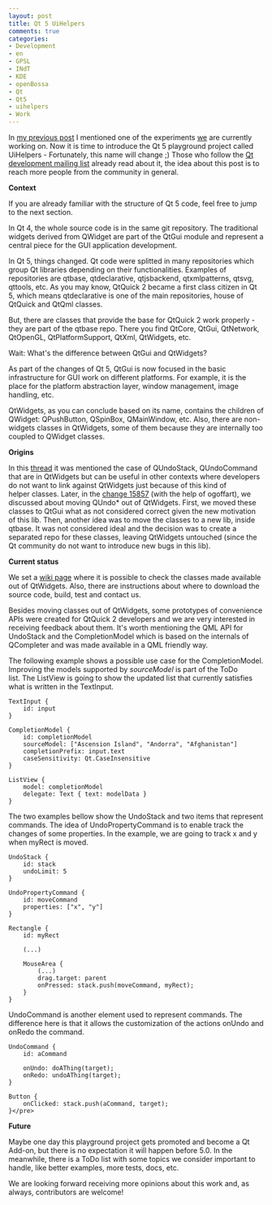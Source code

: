 ```yaml
---
layout: post
title: Qt 5 UiHelpers
comments: true
categories:
- Development
- en
- GPSL
- INdT
- KDE
- openBossa
- Qt
- Qt5
- uihelpers
- Work
---
```

In [my previous post](http://anselmolsm.org/blog/working-in-the-open-again/) I mentioned one of the experiments [we](http://www.indt.org/?lang=en) are currently working on.
Now it is time to introduce the Qt 5 playground project called UiHelpers - Fortunately, this name will change ;)
Those who follow the [Qt development mailing list](http://lists.qt-project.org/pipermail/development) already read about it, the idea about this post is to reach more people from the community in general.

**Context**

If you are already familiar with the structure of Qt 5 code, feel free to jump to the next section.

In Qt 4, the whole source code is in the same git repository. The traditional widgets derived from QWidget are part of the QtGui module and represent a central piece for the GUI application development.

In Qt 5, things changed. Qt code were splitted in many repositories which group Qt libraries depending on their functionalities.
Examples of repositories are qtbase, qtdeclarative, qtjsbackend, qtxmlpatterns, qtsvg, qttools, etc.
As you may know, QtQuick 2 became a first class citizen in Qt 5, which means qtdeclarative is one of the main repositories, house of QtQuick and QtQml classes.

But, there are classes that provide the base for QtQuick 2 work properly - they are part of the qtbase repo. There you find QtCore,
QtGui, QtNetwork, QtOpenGL, QtPlatformSupport, QtXml, QtWidgets, etc.

Wait: What's the difference between QtGui and QtWidgets?

As part of the changes of Qt 5, QtGui is now focused in the basic infrastructure for GUI work on different platforms. For example, it is the place for the platform abstraction layer, window management, image handling, etc.

QtWidgets, as you can conclude based on its name, contains the children of QWidget: QPushButton, QSpinBox, QMainWindow, etc. Also, there are non-widgets classes in QtWidgets, some of them because they are internally too coupled to QWidget classes.

**Origins**

In this [thread](http://lists.qt-project.org/pipermail/development/2011-December/000932.html) it was mentioned the case of QUndoStack, QUndoCommand that are in QtWidgets but can be useful in other contexts where developers do not want to link against QtWidgets just because of this kind of helper classes.
Later, in the [change 15857](http://codereview.qt-project.org/#change,15857) (with the help of ogoffart), we discussed about moving QUndo* out of QtWidgets. First, we moved these classes to QtGui what as not considered correct given the new motivation of this lib. Then, another idea was to move the classes to a new lib, inside qtbase. It was not considered ideal and the decision was to create a separated repo for these classes, leaving QtWidgets untouched (since the Qt community do not want to introduce new bugs in this lib).

**Current status**

We set a [wiki page](http://qt-project.org/wiki/Qt-5-Ui-Helpers) where it is possible to check the classes made available out of QtWidgets. Also, there are instructions about where to download the source code, build, test and contact us.

Besides moving classes out of QtWidgets, some prototypes of convenience APIs were created for QtQuick 2 developers and we are very interested in receiving feedback about them. It's worth mentioning the QML API for UndoStack and the CompletionModel which is based on the internals of QCompleter and was made available in a QML friendly way.

The following example shows a possible use case for the CompletionModel. Improving the models supported by <em>sourceModel</em> is part of the ToDo list. The ListView is going to show the updated list that currently satisfies what is written in the TextInput.
    
    TextInput {
        id: input
    }

    CompletionModel {
        id: completionModel
        sourceModel: ["Ascension Island", "Andorra", "Afghanistan"]
        completionPrefix: input.text
        caseSensitivity: Qt.CaseInsensitive
    }

    ListView {
        model: completionModel
        delegate: Text { text: modelData }
    }

The two examples bellow show the UndoStack and two items that represent commands. The idea of UndoPropertyCommand is to enable track the changes of some properties. In the example, we are going to track x and y when myRect is moved.

    UndoStack {
        id: stack
        undoLimit: 5
    }

    UndoPropertyCommand {
        id: moveCommand
        properties: ["x", "y"]
    }

    Rectangle {
        id: myRect
    
        (...)
    
        MouseArea {
            (...)
            drag.target: parent
            onPressed: stack.push(moveCommand, myRect);
        }
    }

UndoCommand is another element used to represent commands. The difference here is that it allows the customization of the actions onUndo and onRedo the command.

    UndoCommand {
        id: aCommand
    
        onUndo: doAThing(target);
        onRedo: undoAThing(target);
    }

    Button {
        onClicked: stack.push(aCommand, target);
    }</pre>

**Future**

Maybe one day this playground project gets promoted and become a Qt Add-on, but there is no expectation it will happen before 5.0. In the meanwhile, there is a ToDo list with some topics we consider important to handle, like better examples, more tests, docs, etc.

We are looking forward receiving more opinions about this work and, as always, contributors are welcome!
